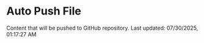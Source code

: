 # Auto Push File

Content that will be pushed to GitHub repository.
Last updated: 07/30/2025, 01:17:27 AM